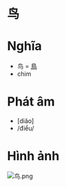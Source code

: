 # 鸟

# Nghĩa
+ 鸟 = [鳥](鳥.md)
+ chim

# Phát âm
* [diǎo]
* /điểu/

# Hình ảnh
![鸟.png](../img/鸟.png)

<script>window.HANZI_FIELD='鸟';</script>